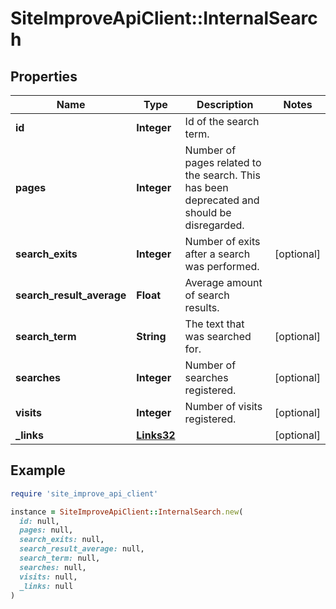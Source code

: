 # SiteImproveApiClient::InternalSearch

## Properties

| Name | Type | Description | Notes |
| ---- | ---- | ----------- | ----- |
| **id** | **Integer** | Id of the search term. |  |
| **pages** | **Integer** | Number of pages related to the search. This has been deprecated and should be disregarded. |  |
| **search_exits** | **Integer** | Number of exits after a search was performed. | [optional] |
| **search_result_average** | **Float** | Average amount of search results. |  |
| **search_term** | **String** | The text that was searched for. | [optional] |
| **searches** | **Integer** | Number of searches registered. | [optional] |
| **visits** | **Integer** | Number of visits registered. | [optional] |
| **_links** | [**Links32**](Links32.md) |  | [optional] |

## Example

```ruby
require 'site_improve_api_client'

instance = SiteImproveApiClient::InternalSearch.new(
  id: null,
  pages: null,
  search_exits: null,
  search_result_average: null,
  search_term: null,
  searches: null,
  visits: null,
  _links: null
)
```

